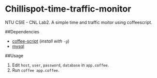 Chillispot-time-traffic-monitor
===============================

NTU CSIE - CNL Lab2. A simple time and traffic moitor using coffeescript.

##Dependencies
  - [coffee-script](https://www.npmjs.org/package/coffee-script) (*install with `-g`*)
  - [mysql](https://www.npmjs.org/package/mysql)

##Usage
  1. Edit `host`, `user`, `password`, `database` in `app.coffee`.
  2. Run `coffee app.coffee`.
